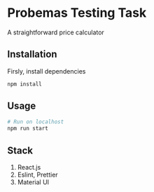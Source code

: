 # Probemas Testing Task

A straightforward price calculator

## Installation

Firsly, install dependencies

```bash
npm install
```

## Usage

```bash
# Run on localhost
npm run start

```

## Stack

1. React.js
2. Eslint, Prettier
3. Material UI
